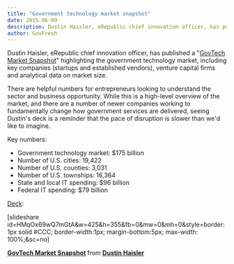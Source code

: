 ```yaml
---
title: "Government technology market snapshot"
date: 2015-06-09
description: Dustin Haisler, eRepublic chief innovation officer, has published a “GovTech Market Snapshot” highlighting the government technology market, including key companies (startups and established vendors), venture capital firms and analytical data on market size.
author: GovFresh
---
```


Dustin Haisler, eRepublic chief innovation officer, has published a "<a href="http://www.slideshare.net/dustinhaisler/s2-gv5">GovTech Market Snapshot</a>" highlighting the government technology market, including key companies (startups and established vendors), venture capital firms and analytical data on market size.

There are helpful numbers for entrepreneurs looking to understand the sector and  business opportunity. While this is a high-level overview of the market, and there are a number of newer companies working to fundamentally change how government services are delivered, seeing Dustin's deck is a reminder that the pace of disruption is slower than we'd like to imagine.

Key numbers:

<ul>
	<li>Government technology market: $175 billion</li>
	<li>Number of U.S. cities: 19,422</li>
	<li>Number of U.S. counties: 3,031</li>
	<li>Number of U.S. townships: 16,364</li>
	<li>State and local IT spending: $96 billion</li>
	<li>Federal IT spending: $79 billion</li>
</ul>

<a href="http://www.slideshare.net/dustinhaisler/s2-gv5">Deck</a>:

[slideshare id=HMqOx69wQ7mGtA&w=425&h=355&fb=0&mw=0&mh=0&style=border:1px solid #CCC; border-width:1px; margin-bottom:5px; max-width: 100%;&sc=no] <div style="margin-bottom:5px;"> <strong> <a href="//www.slideshare.net/dustinhaisler/s2-gv5" title="GovTech Market Snapshot" target="_blank">GovTech Market Snapshot</a> </strong> from <strong><a href="//www.slideshare.net/dustinhaisler" target="_blank">Dustin Haisler</a></strong> </div>
